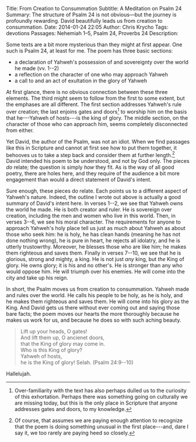 Title: From Creation to Consummation
Subtitle: A Meditation on Psalm 24
Summary: The structure of Psalm 24 is not obvious—but the journey is profoundly rewarding. David beautifully leads us from creation to consummation.
Date: 2014-01-24 22:05
Author: Chris Krycho
Tags: devotions
Passages: Nehemiah 1–5, Psalm 24, Proverbs 24
Description: 
<!--Template: devotions-->

Some texts are a bit more mysterious than they might at first appear. One such is Psalm 24, at least for me. The poem has three basic sections:

- a declaration of Yahweh's possession of and sovereignty over the world he made (vv. 1--2)
- a reflection on the character of one who may approach Yahweh
- a call to and an act of exultation in the glory of Yahweh

At first glance, there is no obvious connection between these three elements. The third might seem to follow from the first to some extent, but the emphases are all different. The first section addresses Yahweh's rule over creation; the last enjoins gates and doors[^gates-doors] to worship him on the basis that he---Yahweh of hosts---is the king of glory. The middle section, on the character of those who can approach him, seems completely disconnected from either.

Yet David, the author of the Psalm, was not an idiot. When we find passages like this in Scripture and cannot at first see how to put them together, it behooves us to take a step back and consider them at further length.[^consider] David intended his poem to be understood, and not by God only. The pieces *do* relate; the question is simply *how* they fit. As is the way of all good poetry, there are holes here, and they require of the audience a bit more engagement than would a direct statement of David's intent.

Sure enough, these pieces do relate. Each points us to a different aspect of Yahweh's nature. Indeed, the outline I wrote out above is actually a good summary of David's intent here. In verses 1--2, we see that Yahweh owns the world he made. He is both creator and ruler. He is sovereign over creation, including the men and women who live in this world. Then, in verses 3--6, we see his moral character. The requirements for anyone to approach Yahweh's holy place tell us just as much about Yahweh as about those who seek him: he is holy, he has clean hands (meaning he has not done nothing wrong), he is pure in heart, he rejects all idolatry, and he is utterly trustowrthy. Moreover, he blesses those who are like him; he makes them righteous and saves them. Finally in verses 7--10, we see that he is glorious, strong and mighty, a king. He is not just *any* king, but *the* King of glory. He owns glory; it is his and no other's. He is stronger than any who would oppose him. He will triumph over his enemies. He will come into the city and take up his reign.

In short, the Psalm moves us from creation to consummation. Yahweh made and rules over the world. He calls his people to be holy, as he is holy, and he makes them righteous and saves them. He will come into his glory as the King. And David gets us there without ever coming out and saying those bare facts; the poem moves our hearts the more thoroughly because he makes us work for us, and because he does so with such aching beauty.

> Lift up your heads, O gates!  
> And lift them up, O ancienet doors,  
> that the King of glory may come in.  
> Who is this King of glory?  
> Yahweh of hosts,  
> he is the King of glory! Selah. (Psalm 24:9--10)

Hallelujah.

[^gates-doors]: Over-familiarity with the text has also perhaps dulled us to the curiosity of this exhortation. Perhaps there was something going on culturally we are missing today, but this is the only place in Scripture that anyone addresses gates and doors, to my knowledge.

[^consider]: Of course, that assumes we are paying enough attention to recognize that the poem is doing something unusual in the first place---and, dare I say it, we too rarely are paying heed so closely.